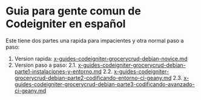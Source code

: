 # Guia para gente comun de Codeigniter en español

Este tiene dos partes una rapida para impacientes y otra normal paso a paso:

1. Version rapida: [x-guides-codeigniter-grocerycrud-debian-novice.md](x-guides-codeigniter-grocerycrud-debian-novice.md)
2. Version paso a paso:
2.1. [x-guides-codeigniter-grocerycrud-debian-parte1-instalaciones-y-entorno.md](x-guides-codeigniter-grocerycrud-debian-parte1-instalaciones-y-entorno.md)
2.2. [x-guides-codeigniter-grocerycrud-debian-parte2-codificando-entorno-ci-geany.md](x-guides-codeigniter-grocerycrud-debian-parte2-codificando-entorno-ci-geany.md)
2.3. [x-guides-codeigniter-grocerycrud-debian-parte3-codificando-avanzado-ci-geany.md](x-guides-codeigniter-grocerycrud-debian-parte2-codificando-avanzado-ci-geany.md)
